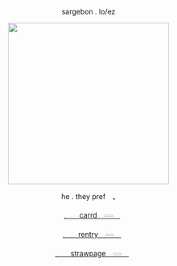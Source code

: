 <p align="center"> sargebon . lo/ez </p>

<p align="center">
<img src="https://files.catbox.moe/9h372h.png" width="320" height="320"/>

  
<p align="center"> he . they pref　₊ </p>
<p align="center"><a href="https://piiastriis.carrd.co">𓈒ㅤ　carrd　𓏏𓏏　</a></p>
<p align="center"><a href="https://rentry.co/toonedjenson">𓈒ㅤ　rentry　𓏏𓏏　</a></p>
<p align="center"><a href="https://marriottsmd.straw.page/">𓈒ㅤ　strawpage　𓏏𓏏　</a></p>
